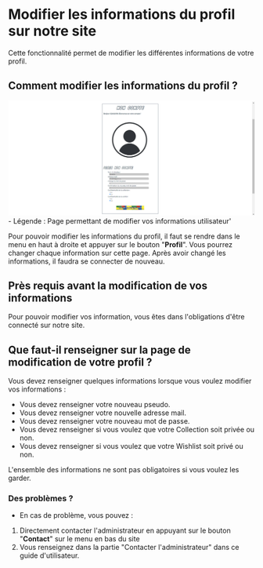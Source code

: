 # Modifier les informations du profil sur notre site

Cette fonctionnalité permet de modifier les différentes informations de votre profil.

## Comment modifier les informations du profil ?

<img src="../../img/ModifierInformationProfil.png" alt="ModifierInformationProfil" width="800px">
<!-- ![Page permettant de modifier vos informations utilisateur'](../../img/ModifierInformationProfil.png) -->
- Légende : Page permettant de modifier vos informations utilisateur'

Pour pouvoir modifier les informations du profil, il faut se rendre dans le menu en haut à droite et appuyer sur le bouton "**Profil**". Vous pourrez changer chaque information sur cette page. Après avoir changé les informations, il faudra se connecter de nouveau.

## Près requis avant la modification de vos informations

Pour pouvoir modifier vos information, vous êtes dans l'obligations d'être connecté sur notre site.

## Que faut-il renseigner sur la page de modification de votre profil ?

Vous devez renseigner quelques informations lorsque vous voulez modifier vos informations :

- Vous devez renseigner votre nouveau pseudo.
- Vous devez renseigner votre nouvelle adresse mail.
- Vous devez renseigner votre nouveau mot de passe.
- Vous devez renseigner si vous voulez que votre Collection soit privée ou non.
- Vous devez renseigner si vous voulez que votre Wishlist soit privé ou non.

L'ensemble des informations ne sont pas obligatoires si vous voulez les garder.

### Des problèmes ?

- En cas de problème, vous pouvez :

1. Directement contacter l'administrateur en appuyant sur le bouton "**Contact**" sur le menu en bas du site
2. Vous renseignez dans la partie "Contacter l'administrateur" dans ce guide d'utilisateur.

